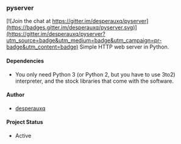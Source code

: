 ### pyserver

[![Join the chat at https://gitter.im/desperauxq/pyserver](https://badges.gitter.im/desperauxq/pyserver.svg)](https://gitter.im/desperauxq/pyserver?utm_source=badge&utm_medium=badge&utm_campaign=pr-badge&utm_content=badge)
Simple HTTP web server in Python.

#### Dependencies
* You only need Python 3 (or Python 2, but you have to use 3to2) interpreter,
  and the stock libraries that come with the software.
  
#### Author
* [desperauxq](https://www.github.com/desperauxq)

#### Project Status
* Active


